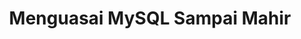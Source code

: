 ---
title: Menguasai MySQL Sampai Mahir
cover: './images/menguasai-mysql-sampai-mahir/cover.png'
price: 80000
---